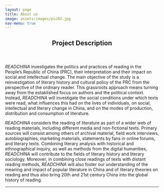 ```yaml
---
layout: page
title: About us
image: assets/images/pic02.jpg
nav-menu: true
---
```


<!-- Main -->
<div id="main" class="alt">

<!-- One -->
<section id="one">
	<div class="inner">
		<header class="major">
			<h1>Project Description</h1>
		</header>

<!-- Content -->
<p><i>READCHINA</i> investigates the politics and practices of reading in the People’s Republic of China (PRC), their interpretation and their impact on social and intellectual change. The main objective of the study is a reinvestigation of literary history and cultural policy of the PRC from the perspective of the ordinary reader. This grassroots approach means turning away from the established focus on authors and the political context. Instead, <i>READCHINA</i> will investigate the social conditions under which texts were read, what influences this had on the lives of individuals, on social, intellectual and literary change in China, and on the modes of production, distribution and consumption of literature.</p>
<p><i>READCHINA</i> considers the reading of literature as part of a wider web of reading materials, including different media and non-fictional texts. Primary sources will consist among others of archival material, field work interviews, autobiographies, marketing materials, statements by fans in online forums, and literary texts. Combining literary analysis with historical and ethnographical inquiry, as well as methods from the digital humanities, <i>READCHINA</i> will contribute to the fields of literary history and literary sociology. Moreover, in combining close readings of texts with distant reading methods, <i>READCHINA</i> will also foster our understanding of the meaning and impact of popular literature in China and of literary theories on reading and thus also bring 20th and 21st century China into the global history of reading.</p>

<hr class="major" />

</div>
</section>

</div>
